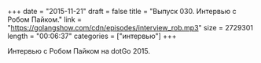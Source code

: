 +++
date = "2015-11-21"
draft = false
title = "Выпуск 030. Интервью с Робом Пайком."
link = "https://golangshow.com/cdn/episodes/interview_rob.mp3"
size = 2729301
length = "00:06:37"
categories = ["интервью"]
+++

Интервью с Робом Пайком на dotGo 2015.